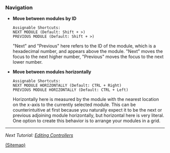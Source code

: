 ### Navigation
- __Move between modules by ID__
  ```
  Assignable Shortcuts:
  NEXT MODULE (Default: Shift + >)
  PREVIOUS MODULE (Default: Shift + >)
  ```
  "Next" and "Previous" here refers to the ID of the module, which is a hexadecimal number, and appears above the module. "Next" moves the focus to the next higher number, "Previous" moves the focus to the next lower number.

- __Move between modules horizontally__
  ```
  Assignable Shortcuts:
  NEXT MODULE HORIZONTALLY (Default: CTRL + Right)
  PREVIOUS MODULE HORIZONTALLY (Default: CTRL + Left)
  ```
  Horizontally here is measured by the module with the nearest location on the x-axis to the currently selected module. This can be counterintuitive at first because you naturally expect it to be the next or previous adjoining module horizontally, but horizontal here is very literal. One option to create this behavior is to arrange your modules in a grid.

---

_Next Tutorial: [Editing Controllers](https://github.com/way-of-the-sunvox/Way-of-the-SunVox/tree/master/I--Tutorial/3--The-Controller-Section/a--Editing-Controllers)_

[(Sitemap)](https://github.com/way-of-the-sunvox/Way-of-the-SunVox/blob/master/Sitemap.md)

